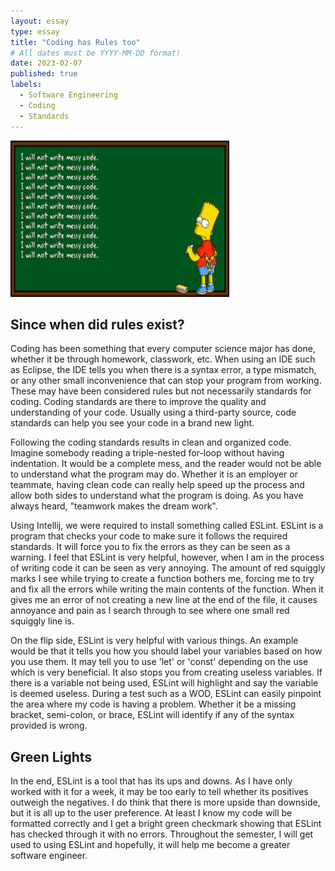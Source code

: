 ```yaml
---
layout: essay
type: essay
title: "Coding has Rules too"
# All dates must be YYYY-MM-DD format!
date: 2023-02-07
published: true
labels:
  - Software Engineering
  - Coding
  - Standards
---
```



<img width="350px" height = "250px" class="rounded float-start pe-4" src="../img/standards.png" >


## **Since when did rules exist?**

Coding has been something that every computer science major has done, whether it be through homework, classwork, etc. When using an IDE such as Eclipse, the IDE tells you when there is a syntax error, a type mismatch, or any other small inconvenience that can stop your program from working. These may have been considered rules but not necessarily standards for coding. Coding standards are there to improve the quality and understanding of your code. Usually using a third-party source, code standards can help you see your code in a brand new light.

Following the coding standards results in clean and organized code. Imagine somebody reading a triple-nested for-loop without having indentation. It would be a complete mess, and the reader would not be able to understand what the program may do. Whether it is an employer or teammate, having clean code can really help speed up the process and allow both sides to understand what the program is doing. As you have always heard, "teamwork makes the dream work". 

Using Intellij, we were required to install something called ESLint. ESLint is a program that checks your code to make sure it follows the required standards. It will force you to fix the errors as they can be seen as a warning. I feel that ESLint is very helpful, however, when I am in the process of writing code it can be seen as very annoying. The amount of red squiggly marks I see while trying to create a function bothers me, forcing me to try and fix all the errors while writing the main contents of the function. When it gives me an error of not creating a new line at the end of the file, it causes annoyance and pain as I search through to see where one small red squiggly line is. 

On the flip side, ESLint is very helpful with various things. An example would be that it tells you how you should label your variables based on how you use them. It may tell you to use 'let' or 'const' depending on the use which is very beneficial. It also stops you from creating useless variables. If there is a variable not being used, ESLint will highlight and say the variable is deemed useless. During a test such as a WOD, ESLint can easily pinpoint the area where my code is having a problem. Whether it be a missing bracket, semi-colon, or brace, ESLint will identify if any of the syntax provided is wrong. 

## **Green Lights**

In the end, ESLint is a tool that has its ups and downs. As I have only worked with it for a week, it may be too early to tell whether its positives outweigh the negatives. I do think that there is more upside than downside, but it is all up to the user preference. At least I know my code will be formatted correctly and I get a bright green checkmark showing that ESLint has checked through it with no errors. Throughout the semester, I will get used to using ESLint and hopefully, it will help me become a greater software engineer.





